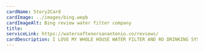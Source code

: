 ```yaml
---
cardName: Story2Card
cardImage: ../images/bing.wepb
cardImageAlt: Bing review water filter company
title: 
serviceLink: https://watersoftenersanantonio.co/reviews/
cardDescription: I LOVE MY WHOLE HOUSE WATER FILTER AND RO DRINKING SYSTEM.
---
```

